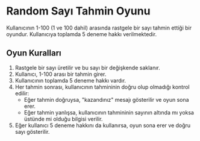 # Random Sayı Tahmin Oyunu

Kullanıcının 1-100 (1 ve 100 dahil) arasında rastgele bir sayı tahmin ettiği bir oyundur. Kullanıcıya toplamda 5 deneme hakkı verilmektedir.

## Oyun Kuralları

1. Rastgele bir sayı üretilir ve bu sayı bir değişkende saklanır.
2. Kullanıcı, 1-100 arası bir tahmin girer.
3. Kullanıcının toplamda 5 deneme hakkı vardır.
4. Her tahmin sonrası, kullanıcının tahmininin doğru olup olmadığı kontrol edilir:
   - Eğer tahmin doğruysa, "kazandınız" mesajı gösterilir ve oyun sona erer.
   - Eğer tahmin yanlışsa, kullanıcının tahmininin sayının altında mı yoksa üstünde mi olduğu bilgisi verilir.
5. Eğer kullanıcı 5 deneme hakkını da kullanırsa, oyun sona erer ve doğru sayı gösterilir.




